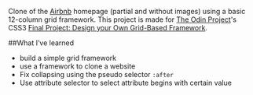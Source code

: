 Clone of the [Airbnb](http://airbnb.com) homepage (partial and without images) using a basic 12-column grid  framework. This project is made for [The Odin Project](http://theodinproject.com)'s CSS3 [Final Project: Design your Own Grid-Based Framework](http://www.theodinproject.com/html5-and-css3/design-your-own-grid-based-framework).

##What I’ve learned
- build a simple grid framework
- use a framework to clone a website
- Fix collapsing using the pseudo selector `:after`
- Use attribute selector to select attribute begins with certain value
